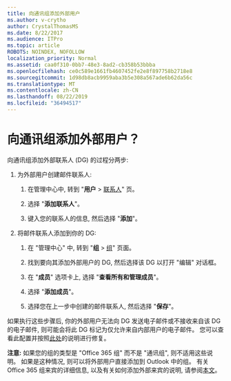 ```yaml
---
title: 向通讯组添加外部用户
ms.author: v-crytho
author: CrystalThomasMS
ms.date: 8/22/2017
ms.audience: ITPro
ms.topic: article
ROBOTS: NOINDEX, NOFOLLOW
localization_priority: Normal
ms.assetid: caa0f310-0bb7-48e3-8ad2-cb358b53bbba
ms.openlocfilehash: ce0c589e1661fb4607452fe2e8f897758b2718e8
ms.sourcegitcommit: 1d98db8acb9959aba3b5e308a567ade6b62da56c
ms.translationtype: MT
ms.contentlocale: zh-CN
ms.lasthandoff: 08/22/2019
ms.locfileid: "36494517"
---
```

# <a name="add-external-users-to-a-distribution-group"></a>向通讯组添加外部用户？

向通讯组添加外部联系人 (DG) 的过程分两步:
  
1. 为外部用户创建邮件联系人:
    
    1. 在管理中心中, 转到 "**用户** > [联系人](https://admin.microsoft.com/adminportal/home#/Contact)" 页。 
    
    2. 选择 "**添加联系人**"。
    
    3. 键入您的联系人的信息, 然后选择 "**添加**"。
    
2. 将邮件联系人添加到你的 DG:
    
    1. 在 "管理中心" 中, 转到 "**组** > [组](https://admin.microsoft.com/adminportal/home#/groups)" 页面。 
    
    2. 找到要向其添加外部用户的 DG, 然后选择该 DG 以打开 "编辑" 对话框。
    
    3. 在 "**成员**" 选项卡上, 选择 "**查看所有和管理成员**"。 
    
    4. 选择 "**添加成员**"。
    
    5. 选择您在上一步中创建的邮件联系人, 然后选择 "**保存**"。
    
如果执行这些步骤后, 你的外部用户无法向 DG 发送电子邮件或不接收来自该 DG 的电子邮件, 则可能会将此 DG 标记为仅允许来自内部用户的电子邮件。 您可以查看此配置并按照[此处](https://support.office.com/article/Fix-email-delivery-issues-for-error-code-5-7-133-in-Office-365-991abc19-7756-438f-abcb-39f69b80f284.aspx)的说明进行修复。
  
 **注意:** 如果您的组的类型是 "Office 365 组" 而不是 "通讯组", 则不适用这些说明。 如果是这种情况, 则可以将外部用户直接添加到 Outlook 中的组。 有关 Office 365 组来宾的详细信息, 以及有关如何添加外部来宾的说明, 请参阅[本文](https://support.office.com/article/Guest-access-in-Office-365-Groups-bfc7a840-868f-4fd6-a390-f347bf51aff6.aspx)。
  